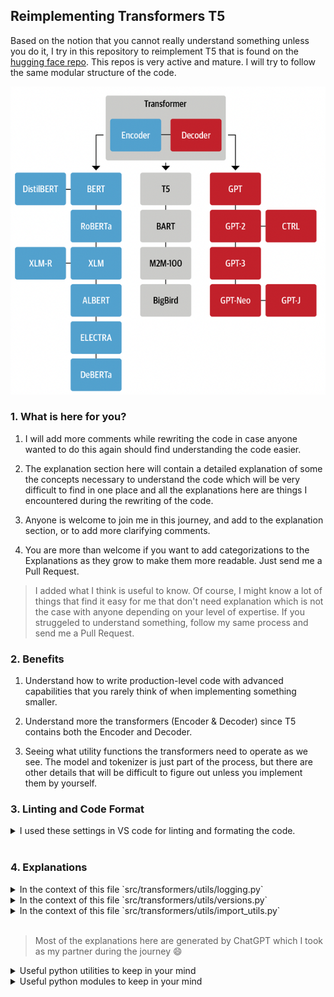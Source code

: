 ## Reimplementing Transformers T5

Based on the notion that you cannot really understand something unless you do it, I try in this repository to reimplement T5 that is found on the [hugging face repo](https://github.com/huggingface/transformers). This repos is very active and mature. I will try to follow the same modular structure of the code.

![Transformers Tree](Transformers_Tree.png)

### 1. What is here for you?

1. I will add more comments while rewriting the code in case anyone wanted to do this again should find understanding the code easier.

2. The explanation section here will contain a detailed explanation of some the concepts necessary to understand the code which will be very difficult to find in one place and all the explanations here are things I encountered during the rewriting of the code.

3. Anyone is welcome to join me in this journey, and add to the explanation section, or to add more clarifying comments.

4. You are more than welcome if you want to add categorizations to the Explanations as they grow to make them more readable. Just send me a Pull Request.

> I added what I think is useful to know. Of course, I might know a lot of things that find it easy for me that don't need explanation which is not the case with anyone depending on your level of expertise. If you struggeled to understand something, follow my same process and send me a Pull Request.

### 2. Benefits

1. Understand how to write production-level code with advanced capabilities that you rarely think of when implementing something smaller.

2. Understand more the transformers (Encoder & Decoder) since T5 contains both the Encoder and Decoder.

3. Seeing what utility functions the transformers need to operate as we see. The model and tokenizer is just part of the process, but there are other details that will be difficult to figure out unless you implement them by yourself.

### 3. Linting and Code Format

<details>

<summary> I used these settings in VS code for linting and formating the code. </summary>

```
{
    "workbench.colorTheme": "Quiet Light",
    "editor.fontSize": 15,
    "editor.formatOnSave": true,
    "python.linting.enabled": true,
    "python.linting.flake8Enabled": true,
    "python.formatting.provider": "black",
    "python.formatting.blackArgs": [
        "--line-length",
        "100"
    ],
    "isort.args": [
        "--profile",
        "black"
    ],
    "python.linting.flake8Args": [
        "--max-line-length",
        "100",
        "--ignore=W605,E203,W503"
    ],
    "[python]": {
        "editor.codeActionsOnSave": {
            "source.organizeImports": true
        },
        "editor.formatOnType": true
    },
    "python.linting.pylintEnabled": false,
    "python.testing.pytestArgs": [
        "components"
    ],
    "python.testing.unittestEnabled": false,
    "python.testing.pytestEnabled": true,
    "redhat.telemetry.enabled": false
}
```

</details>

<br>

### 4. Explanations

<details>

<summary> In the context of this file `src/transformers/utils/logging.py` </summary>

* `# NOQA`: is used in some linting tools (such as flake8 in Python) to indicate that a particular line of code should not be linted (checked for compliance with coding standards). In this case, the comment is used to prevent the linter from complaining about unused imports, which is often triggered by the fact that some of the imported log levels are not actually used in the code. The `NOQA` stands for "no quality assurance", meaning that the linter should ignore this line and not flag it as a problem. In general, you may choose to import things that are not immediately used in your code for various reasons. *For example, you may be planning on using those imported elements in the future, or you might want to make it easier for others who read your code to understand what modules and elements are available for use.*

* `logging.Handler`: A class in the Python standard library's logging module, which provides a flexible logging system for applications. It is used to send log messages to specific destinations, such as a file, a stream, or a socket.

* `logging.getLogger()`: A logger is used to send log messages of various severity levels to one or more handlers, which are responsible for sending the log messages to their final destinations (e.g. a file, a stream, or a socket). Loggers are organized in a hierarchy based on their names, with the root logger being at the top of the hierarchy and named "root". By calling `logging.getLogger()` with no arguments, you get the root logger, which is the default logger for the entire application. You can also get a logger with a specific name by passing the name as an argument to `logging.getLogger(name)`, which will create a new logger or return an existing one with the same name.

* `global variable`: In Python, the global keyword is used to indicate that a variable is a global variable and can be accessed from anywhere in the code, including inside functions. Without the global keyword, a variable would be treated as a local variable, and any changes to its value would only be visible within the function. By using the global keyword, you can ensure that changes to the value of the variable are visible outside the function as well.

* `with _lock`: This statement is using a lock object (`_lock`) to ensure that only one thread is executed at a time within the block of code following the `with` statement. Locks are used in multithreaded programming to prevent multiple threads from accessing shared resources simultaneously, which can cause data races and other synchronization problems. By acquiring the lock with `with _lock:`, the function guarantees that the rest of the code within the block is executed by only one thread at a time. This ensures that the library root logger is only configured once, even if multiple threads try to access the function simultaneously. This is important because if multiple threads try to configure the library root logger at the same time, it could result in unpredictable behavior, such as log messages being lost or duplicated, or the log handler being added multiple times. The lock ensures that this does not happen by making the function thread-safe.

*  `sys.stderr` Vs `sys.stdout`: `sys.stderr` and `sys.stdout` are both standard streams in Python that represent input and output for the Python interpreter. `sys.stdout` is the standard output stream and is typically used to display normal output from a Python program. This is where print statements, for example, will write their output by default. `sys.stderr`, on the other hand, is the standard error stream and is used to display error messages or other diagnostic information. This stream is separate from `sys.stdout`, and is typically used to report errors or exceptions that occur during program execution. Having both streams separately allows the user to separate normal program output from error messages, which can be useful in a variety of situations.

* `StreamHandler`: Is a type of handler provided by the Python standard library's logging module. `By default, logging.StreamHandler()` sends log messages to the standard error stream, `sys.stderr`. The StreamHandler takes an optional stream argument, which allows you to specify an alternate stream to use instead of `sys.stderr`. However, if the stream argument is not provided, StreamHandler will use `sys.stderr` as the default stream. The default behavior is typical and allows you to easily send log messages to the standard error stream for diagnosis and error reporting.

* `stream_name.flush`: Flushing a stream, such as the default `sys.stderr` in `logging.StreamHandler()`, means that any buffered data is written to the stream immediately, rather than being buffered and written at a later time. It ensures that any buffered data is written to the stream immediately, rather than being held in the buffer. Flushing does not delete messages that have already been written to the stream, but it does make room in the buffer for new messages. By flushing the buffer after each log message, you can ensure that the buffer is always ready to receive new messages and that log messages are written to the stream in a timely manner. In the case of `sys.stderr`, flushing the stream immediately can be useful to ensure that error messages or other important information are written to the stream as soon as possible, rather than being buffered and potentially not being written until later. This can be important in some cases to ensure that critical information is not lost or overlooked. However, flushing a stream too frequently can also have performance implications, as it can slow down the program and reduce efficiency. As with many things in programming, it's a trade-off between ensuring that important information is available immediately and minimizing the performance impact of flushing.

* `library_root_logger.propagate`: The `propagate` attribute in logging is a boolean value that determines whether events from this logger will be passed to its parent logger. If `propagate` is set to `True`, events from this logger will be passed to its parent logger, which could then handle the events. If `propagate` is set to `False`, events from this logger will not be passed to its parent logger, meaning that events will be handled solely by this logger.

* `logging.NOTSET`: A constant used in the Python logging module to set the logging level of a logger to the lowest possible level. The logging levels in Python are defined as constants in the `logging` module and are used to determine which log messages will be processed and which will be ignored. `logging.NOTSET` is a special level that represents the lowest possible level and can be used to turn off all logging. When a logger is set to this level, no log messages will be processed, regardless of the severity.

* `# pylint: disable=unused-argument`: This is a directive to the linting tool `Pylint`, indicating that it should suppress warnings about the arguments in the methods being unused. **But what does a directive mean?** *A directive in a codebase is a special comment that is used to instruct or give information to a specific tool or process that is run on the code. In this case, the directive `# pylint: disable=unused-argument` is a comment that is meant for the linting tool `Pylint`.* **But what does Linting mean?** *Linting is the process of checking a codebase for potential errors, style violations, and other issues. Linting tools, such as Pylint, analyze the code and provide feedback on any issues they find. However, sometimes the linting tool may flag a warning for something that is intentional, and in those cases, the directive # pylint: disable=unused-argument can be used to tell the linting tool to ignore that specific warning.* **But why put code that is not used?** *In the case of the `EmptyTqdm` class, it is designed to be a "drop-in" replacement for the real progress bar library (`tqdm`). This means that, in any code that uses the real progress bar library, the `EmptyTqdm` class can be used in its place without having to modify any other part of the code. The `EmptyTqdm` class has the same interface as the real progress bar library, which allows it to be used interchangeably with the real library, without causing any issues. This makes it a "drop-in" replacement, as it can be easily plugged into the existing code, without having to make any changes to the rest of the system. So the comment `# pylint: disable=unused-argument` is used to suppress warnings from the linting tool `Pylint` about the unused arguments, as these warnings would be false positives in this case.* **Great. But what is the meaning of a drop-in replacement?** *A "drop-in" replacement is a software component that can be used to replace another component in an existing system, without having to modify the rest of the system. In other words, it is a replacement component that can be easily plugged into the existing system and will work in the same way as the original component, without requiring any changes to the rest of the system.*

* `EmptyTqdm` class: This code defines a Python class `EmptyTqdm` that acts as a dummy version of the `tqdm` library, which is a popular library for creating progress bars in Python. The purpose of this class is to provide a placeholder for tqdm that does not display any progress bars or other output, but still provides the same interface as tqdm. This can be useful for situations where the user does not want to display progress bars, but still wants to use code that was written with tqdm. In such situations, instead of failing with an error, the code can use the EmptyTqdm class as a placeholder for the tqdm library, allowing the code to run normally without displaying progress bars. This way, the same code can be used in different environments without having to modify it every time, and it can be more easily adapted to new requirements.

* `from tqdm import auto`: It is a feature of the tqdm library that allows the user to automatically choose between using the actual tqdm library or a dummy version of the library, depending on the environment. The `auto` method is defined in the tqdm library, and it returns either the actual tqdm library or a dummy version of the library, based on certain conditions. For example, it may return a dummy version of the library if the terminal does not support ANSI escape codes, which are used to display the progress bar. By importing the `auto` method, the user can make use of this feature in their own code, so that the code can automatically choose between using the actual tqdm library or a dummy version, depending on the environment. This can simplify the code and make it more flexible and adaptable to different environments.


* `_tqdm_cls` class: This code defines a Python class `_tqdm_cls` that acts as a wrapper for the tqdm library. The purpose of this class is to provide a dynamic way of using either the actual tqdm library or a dummy version of the library, based on the value of the global variable `_tqdm_active`. The class has a `__call__` method, which allows the class to be used as a function, that returns either the actual `tqdm` library or the `EmptyTqdm` class, depending on the value of `_tqdm_active`. The class also has two other methods, `set_lock` and `get_lock`, which call the equivalent methods in the actual tqdm library if `_tqdm_active` is True, or return `None` otherwise. Overall, this code provides a flexible way of using either the actual `tqdm` library or a dummy version of the library, based on the value of `_tqdm_active`. This allows code that uses tqdm to be more easily adapted to different environments, and it also provides a way to temporarily disable `tqdm` progress bars if necessary.

* `AssertionError` vs `ValueError`: Assertions are typically used for internal consistency checks within a program, and they can be disabled globally in Python with the `-O` (optimize) command line switch. In contrast, raising a `ValueError` will explicitly signal to the caller that something has gone wrong with their input or usage of the function, which is more appropriate in some cases.

</details>

<details>

<summary> In the context of this file `src/transformers/utils/versions.py` </summary>

* `importlib_metadata`: A Python library that provides access to the metadata for a Python package, such as its version, author, license, and other details. The library provides a simple and consistent API for accessing metadata across different packaging formats, such as source distributions, wheel packages, and installed packages. It allows you to retrieve metadata for a package without actually importing the package, which can be useful in scenarios where importing the package may have unwanted side effects or where the package may not be installed on the system.

* `version.parse()` use in `_compare_versions()` function: It is a function from the packaging module to convert `got_ver` and `want_ver` to `Version` objects that can be compared using the operator returned from the `ops` dictionary.

* `symlink`: A symlink (short for symbolic link) is a type of file that acts as a pointer to another file or directory. It is a way to reference a file or directory using a different name or location without duplicating its contents. When you access a symlink, you are redirected to the original file or directory that it points to. Symlinks are often used in software development to manage dependencies between files and directories. For example, when you install a Python package in editable mode using a symlink, changes made to the source code are immediately reflected in the installed package, without having to re-install the package each time.


</details>

<details>

<summary> In the context of this file `src/transformers/utils/import_utils.py` </summary>

* `ENV_VARS_TRUE_VALUES`: Contains the values that are considered to be true when read from an environment variable. The set contains the values `"1"`, `"ON"`, `"YES"`, and `"TRUE"`. These values are commonly used to represent a boolean true value in environment variables.

* `"AUTO"`: This value is commonly used to represent an automatic or default value, which may be treated as a true value in some contexts.

* `importlib.util.find_spec("torch")`: The `find_spec()` method takes a module name as input and returns a module spec object if the module is found in the current Python environment, or `None` if the module is not found. Here the module name is `torch`.


</details>

<br>

> Most of the explanations here are generated by ChatGPT which I took as my partner during the journey :smile:

<details>

<summary> Useful python utilities to keep in your mind </summary>

* `_variable`: In Python, a variable that is prefixed by an underscore (e.g., `_variable`) is considered to be a "private" variable. This is just a convention and does not actually provide any restrictions on access to the variable. It signals to other programmers that the variable should not be accessed directly from outside the class or module in which it is defined, and is intended for internal use only. A similar concept exist with functions like `def _func_name()`.

* `variable_`: In Python, single trailing underscore is used to resolve name conflicts between a variable and a Python keyword or built-in identifier. For example, if you have a variable named `type`, you cannot use it as a variable name in Python because `type` is a keyword in Python. To avoid this issue, you can add a trailing underscore to the variable name, so that it becomes `type_`.

* `__variable`: If a variable is prefixed with two underscores (e.g., `__variable`), Python will mangle the name of the variable by adding a prefix derived from the class name (e.g., `_classname__variable`). This makes it more difficult (but not impossible) to access the variable from outside the class and provides some protection against accidental access.

* `_lock = threading.Lock()`: It is used for synchronizing access to shared resources in a multithreaded environment. A lock is used to ensure that only one thread at a time can execute a particular section of code, thus preventing race conditions.

* `os.getenv()`

* `sys.version_info() < (3, 8)`: Check if python version is < 3.8

* `pip install -U`: Is an option that tells pip to upgrade an existing package to the latest version. If the package is not installed yet, the `-U` flag will install the latest version available.

* `pip install -e ".[dev]"`: A pip command that installs a Python package in editable mode (using a symlink to the package's source code instead of copying it), and also installs the package's development dependencies. `[dev]` is an optional argument that specifies that pip should also install the package's development dependencies. Development dependencies are additional packages required to develop or test the package, but not required for normal usage. So, when you run the `pip install -e '.[dev]'` command, pip installs the package specified by the setup.py file in the current directory in editable mode, and also installs the package's development dependencies. This is a useful command to use when you want to develop a Python package and make changes to its source code while still being able to test the changes without having to re-install the package each time.


</details>


<details>

<summary> Useful python modules to keep in your mind </summary>

* `operator`: The operator module is a built-in module in Python that provides a set of functions that perform common operations on Python's built-in types, such as numbers, strings, and sequences. These functions can be used to perform simple arithmetic, logical, or comparison operations, and they are often used as key functions in higher-order functions like `map()`, `reduce()`, and `sort()`. Using the operator module can simplify code and make it more readable, especially in cases where complex operations need to be performed on large data sets. For example, the `add()` function can be used to replace an explicit + operator in a lambda function passed to `map()` or `reduce()`.

* `detectron2` module: A Python library for object detection and instance segmentation developed by Facebook AI Research (FAIR). It is built on top of PyTorch, which is a popular deep learning library, and provides a collection of pre-trained models, tools, and utilities for building and training object detection and segmentation models.

* `faiss`: FAISS (Facebook AI Similarity Search) is a Python library developed by Facebook AI Research (FAIR) for efficient similarity search and clustering of high-dimensional vectors. The library is designed to work with large-scale datasets and is particularly well-suited for applications in machine learning, computer vision, natural language processing, and recommender systems.

* `ftfy`: "ftfy" is a Python library that provides tools for cleaning and fixing text data that has been corrupted, garbled, or encoded incorrectly. The library uses a set of heuristics to detect and fix common issues with text data, such as encoding errors, mixed character sets, and non-standard punctuation. "ftfy" can also be used to normalize text data, such as converting ligatures to their component characters, and to extract and repair HTML entities. Overall, "ftfy" is a valuable tool for working with text data in a variety of contexts, including natural language processing, web scraping, and data cleaning.

* `coloredlogs`: "coloredlogs" is a Python library that provides tools for adding colored log output to Python's built-in logging module. The library allows users to easily configure the output format of log messages and add colors to the log level, timestamp, and log message. "coloredlogs" also supports writing log messages to multiple destinations, such as a file and the console, and provides a range of options for customizing the log output. Overall, "coloredlogs" is a useful library for adding visual formatting to Python's logging module, making it easier to read and debug log messages.

* `sympy`: "SymPy" is a Python library for symbolic mathematics that provides tools for working with algebraic equations, calculus, and other mathematical expressions. The library supports symbolic manipulation of expressions, such as simplification, expansion, and substitution, and provides tools for solving equations, differentiation, and integration. "SymPy" also includes a range of utilities for working with matrices, polynomials, and special functions, and supports LaTeX rendering of mathematical expressions. Overall, "SymPy" is a powerful library for symbolic mathematics that is widely used in scientific computing, education, and research.

* `tf2onnx`: "tf2onnx" is a Python library that provides tools for converting TensorFlow models to the Open Neural Network Exchange (ONNX) format. The ONNX format is a common intermediate representation for deep learning models that can be used to run models on a range of platforms and hardware. "tf2onnx" allows users to easily convert TensorFlow models to the ONNX format, including support for common TensorFlow operators and layers. The library also provides tools for optimizing and quantizing models for deployment on edge devices and other constrained environments. Overall, "tf2onnx" is a valuable tool for converting and optimizing TensorFlow models for deployment on a range of hardware and platforms.

* `onnxruntime`: "ONNX Runtime" is a Python library that provides a high-performance engine for executing machine learning models in the Open Neural Network Exchange (ONNX) format. The library supports running models on a range of platforms, including CPUs, GPUs, and edge devices, and provides tools for optimizing and accelerating model execution. "ONNX Runtime" supports a wide range of deep learning frameworks, including TensorFlow, PyTorch, and MXNet, and provides a consistent and portable interface for deploying models across different hardware and platforms. Overall, "ONNX Runtime" is a valuable tool for accelerating and deploying machine learning models in a wide range of applications and environments.

* `pytorch_quantization`: "PyTorch Quantization" is a Python library that provides tools for quantizing and compressing PyTorch models for deployment on edge devices and other resource-constrained environments. The library supports a range of quantization methods, including post-training quantization, dynamic quantization, and quantization-aware training, and provides tools for reducing the memory and computation requirements of PyTorch models without sacrificing performance. "PyTorch Quantization" also supports hardware-aware optimization, allowing models to be tuned for specific hardware platforms. Overall, "PyTorch Quantization" is a valuable tool for optimizing and deploying PyTorch models in resource-constrained environments, making it possible to run machine learning models on edge devices and other low-power hardware.

* `soundfile`: "Soundfile" is a Python library that provides tools for reading and writing audio files in a range of formats. The library supports common audio formats such as WAV, AIFF, and FLAC, and provides a simple and consistent interface for working with audio data. "Soundfile" allows users to read and write audio data in a range of data types, such as 16-bit integers and floating-point numbers, and provides tools for resampling and manipulating audio data. The library also supports reading and writing audio files in chunks, making it possible to work with large audio files efficiently. Overall, "Soundfile" is a useful library for working with audio data in a range of applications, including music processing, speech recognition, and machine learning.

* `tensorflow_probability`: "TensorFlow Probability" is a Python library that provides tools for probabilistic programming and statistical modeling with TensorFlow. The library provides a collection of probability distributions, such as Gaussian and Bernoulli distributions, and tools for building probabilistic models using TensorFlow. "TensorFlow Probability" also provides a range of inference algorithms, such as Markov Chain Monte Carlo and Variational Inference, that can be used to estimate the parameters of a probabilistic model. The library is built on top of TensorFlow and provides a seamless integration with the TensorFlow ecosystem, making it easy to build and train probabilistic models alongside traditional deep learning models. Overall, "TensorFlow Probability" is a powerful library for probabilistic programming and statistical modeling that is widely used in research and industry.

* `timm`: "timm" is a Python library that provides a collection of pre-trained models and utilities for computer vision and natural language processing tasks. The library supports a range of model architectures, including convolutional neural networks (CNNs), transformer-based models, and hybrid models that combine CNNs and transformers. "timm" also provides a range of utilities for training and evaluating models, such as data loading and augmentation, loss functions, and metrics. The library is designed to be flexible and modular, allowing users to easily swap out components and customize models for their specific use case. Overall, "timm" is a valuable tool for building and training models for a range of computer vision and natural language processing applications.

* `natten`: "NATTEN" (Neural Attention Model for Source Separation) is a Python library that provides tools for audio source separation using deep learning. The library is built on top of PyTorch and provides a set of pre-trained models that can be used for source separation of various types of audio data, including music, speech, and environmental sounds. "NATTEN" uses a neural attention mechanism to separate the sources, allowing it to focus on specific regions of the audio data that contain the desired sources. The library also provides tools for training and fine-tuning the models on custom datasets. Overall, "NATTEN" is a useful tool for audio source separation, allowing users to separate sources from mixed audio data and improve the quality of audio recordings.

* `torchaudio`: "Torchaudio" is a Python library that provides tools for working with audio data in PyTorch. The library supports a range of audio file formats, such as WAV and MP3, and provides tools for reading and writing audio data to and from disk. "Torchaudio" also provides a collection of audio transformations, such as resampling, spectrogram generation, and waveform normalization, that can be used to prepare audio data for deep learning models. The library is built on top of PyTorch and provides a seamless integration with the PyTorch ecosystem, making it easy to incorporate audio data into deep learning models. Overall, "Torchaudio" is a valuable tool for working with audio data in PyTorch and for building audio-based deep learning applications.

* `phonemizer`: "Phonemizer" is a Python library that provides tools for converting text into phonetic representations. The library supports a range of languages and provides a collection of pre-trained models that can be used to convert text into phonemes, the smallest units of sound in a language. "Phonemizer" allows users to customize the models and pronunciation rules to suit their specific use case, and provides a simple and consistent interface for converting text to phonemes. The library is particularly useful for speech synthesis and speech recognition applications, allowing text to be converted to a phonetic representation that can be easily synthesized or recognized by a machine. Overall, "Phonemizer" is a valuable tool for working with text data in a range of applications, including speech processing, natural language processing, and machine learning.

* `pyctcdecode`: "PyCTCDecode" is a Python library that provides tools for decoding output from neural networks that use Connectionist Temporal Classification (CTC) loss. The CTC loss is commonly used in sequence-to-sequence models for speech recognition, optical character recognition, and other applications that involve mapping variable-length input sequences to variable-length output sequences. "PyCTCDecode" provides an implementation of the CTC decoding algorithm that can be used to convert the output of a CTC-trained model into a sequence of characters or phonemes. The library supports a range of decoding algorithms, such as the Beam Search and Best Path algorithms, and allows users to customize the decoding parameters and output formats. Overall, "PyCTCDecode" is a valuable tool for working with CTC-trained models in a range of applications, allowing users to convert the model output into a meaningful sequence of characters or phonemes.

* `librosa`: "Librosa" is a Python library that provides tools for analyzing and processing audio data. The library supports a range of audio file formats, such as WAV and MP3, and provides tools for reading and writing audio data to and from disk. "Librosa" also provides a collection of audio transformations, such as spectrogram generation, pitch shifting, and time stretching, that can be used to preprocess audio data for deep learning models or other audio processing applications. The library also supports a range of audio analysis tools, such as beat tracking, tempo estimation, and harmonic-percussive source separation, that can be used to extract meaningful features from audio data. Overall, "Librosa" is a valuable tool for working with audio data in a range of applications, including music processing, speech recognition, and machine learning.

* `torch_ccl`: "torch_ccl" is a Python library that provides tools for distributed deep learning using the NVIDIA Collective Communications Library (NCCL) with PyTorch. The library supports a range of communication primitives, such as allreduce, broadcast, and gather, that can be used to coordinate model updates across multiple GPUs or nodes. "torch_ccl" is designed to be highly scalable and efficient, allowing deep learning models to be trained on large clusters of GPUs or nodes. The library is built on top of PyTorch and provides a seamless integration with the PyTorch ecosystem, making it easy to incorporate distributed training into existing PyTorch workflows. Overall, "torch_ccl" is a valuable tool for accelerating and scaling deep learning models using distributed training.

* `decord`: "Decord" is a Python library that provides tools for efficient video decoding and pre-processing. The library is built on top of the NVIDIA Video Codec (NVVC) SDK and supports a range of video file formats, such as H.264 and H.265, and provides tools for decoding and preprocessing video data for deep learning models. "Decord" uses a range of optimizations, such as asynchronous decoding and multi-threaded decoding, to improve the efficiency of video decoding and processing. The library also supports a range of video transformations, such as temporal sampling and cropping, that can be used to prepare video data for deep learning models. Overall, "Decord" is a useful tool for working with video data in deep learning applications, allowing users to efficiently decode and preprocess large volumes of video data.

</details>


